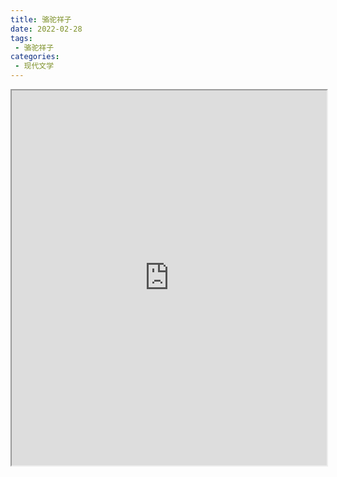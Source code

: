 ```yaml
---
title: 骆驼祥子
date: 2022-02-28
tags:
 - 骆驼祥子
categories:
 - 现代文学
---
```




<iframe src="http://localhost:8080/pdf/web/viewer.html?file=https://vkceyugu.cdn.bspapp.com/VKCEYUGU-e9075d72-0451-48df-afe1-d46932ae4554/d7bb5072-cbce-42c4-b27d-f705f4ab5020.pdf" width="100%" height="600px"></iframe>